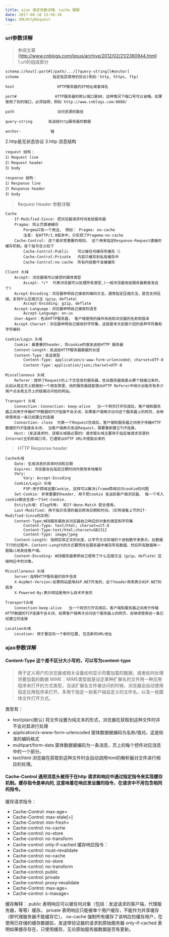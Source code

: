```yaml
---
title: ajax 请求参数详情，cache 理解
date: 2017-08-18 15:56:38
tags: XMLHttpRequest
---
```

### url参数详解
> 参阅文章(http://www.cnblogs.com/lexus/archive/2012/02/21/2360944.html)
1.url的组成部分

```
schema://host[:port#]/path/.../[?query-string][#anchor]
scheme               指定低层使用的协议(例如：http, https, ftp)

host                   HTTP服务器的IP地址或者域名

port#                 HTTP服务器的默认端口是80，这种情况下端口号可以省略。如果使用了别的端口，必须指明，例如 http://www.cnblogs.com:8080/

path                   访问资源的路径

query-string       发送给http服务器的数据

anchor-             锚
```
2.http是无状态协议
3.http 消息结构
```
request 结构：
1）Request line
2）Request header
3）body

response 结构：
1）Response line
2）Response header
3）body

```
> Request Header 参数详解

```
Cache
    If-Modified-Since: 把浏览器请求时间发给服务器
    Pragma: 防止页面被缓存
        Pargma只有一个用法， 例如： Pragma: no-cache
        注意: 在HTTP/1.0版本中，只实现了Pragema:no-cache
    Cache-Control: 这个是非常重要的规则。 这个用来指定Response-Request遵循的缓存机制。各个指令含义如下
        Cache-Control:Public    可以被任何缓存所缓存（）
        Cache-Control:Private   内容只缓存到私有缓存中
        Cache-Control:no-cache  所有内容都不会被缓存

Client 头域
    Accept: 浏览器端可以接受的媒体类型
        Accept: */*  代表浏览器可以处理所有类型,(一般浏览器发给服务器都是发这个)
    Accept-Encoding：浏览器申明自己接收的编码方法，通常指定压缩方法，是否支持压缩，支持什么压缩方法（gzip，deflate）
        Accept-Encoding: gzip, deflate
    Accept-Language：浏览器申明自己接收的语言
        Accept-Language: en-us
    User-Agent：告诉HTTP服务器， 客户端使用的操作系统和浏览器的名称和版本
    Accept-Charset：浏览器申明自己接收的字符集，这就是本文前面介绍的各种字符集和字符编码

Cookie/Login 头域
    Cookie：最重要的header, 将cookie的值发送给HTTP 服务器
    Content-Length：发送给HTTP服务器数据的长度
    Content-Type：发送类型
        Content-Type: application/x-www-form-urlencoded; charset=UTF-8
        Content-Type：application/json;charset=UTF-8

Miscellaneous 头域
    Referer：提供了Request的上下文信息的服务器，告诉服务器我是从哪个链接过来的，比如从我主页上链接到一个朋友那里，他的服务器就能够从HTTP Referer中统计出每天有多少用户点击我主页上的链接访问他的网站。

Transport 头域
    Connection：Connection: keep-alive   当一个网页打开完成后，客户端和服务器之间用于传输HTTP数据的TCP连接不会关闭，如果客户端再次访问这个服务器上的网页，会继续使用这一条已经建立的连接
    Connection: close  代表一个Request完成后，客户端和服务器之间用于传输HTTP数据的TCP连接会关闭， 当客户端再次发送Request，需要重新建立TCP连接。
    Host:（发送请求时，该报头域是必需的）请求报头域主要用于指定被请求资源的Internet主机和端口号，它通常从HTTP URL中提取出来的
```
> HTTP Response header

```
Cache头域
    Date: 生成消息的具体时间和日期
    Expires: 浏览器会在指定过期时间内使用本地缓存
    Vary:
        Vary: Accept-Encoding
    Cookie/Login 头域
        P3P:用于跨域设置Cookie, 这样可以解决iframe跨域访问cookie的问题
    Set-Cookie: 非常重要的header, 用于把cookie 发送到客户端浏览器， 每一个写入cookie都会生成一个Set-Cookie.
    Entity头域: ETag作用:  和If-None-Match 配合使用。
    Last-Modified: 用于指示资源的最后修改日期和时间。（实例请看上节的If-Modified-Since的实例）
    Content-Type:WEB服务器告诉浏览器自己响应的对象的类型和字符集
        Content-Type: text/html; charset=utf-8
        Content-Type:text/html;charset=GB2312
        Content-Type: image/jpeg
    Content-Length: 指明实体正文的长度，以字节方式存储的十进制数字来表示。在数据下行的过程中，Content-Length的方式要预先在服务器中缓存所有数据，然后所有数据再一股脑儿地发给客户端。
    Content-Encoding: WEB服务器表明自己使用了什么压缩方法（gzip，deflate）压缩响应中的对象。

Miscellaneous 头域
    Server:指明HTTP服务器的软件信息
    X-AspNet-Version:如果网站是用ASP.NET开发的，这个header用来表示ASP.NET的版本
    X-Powered-By:表示网站是用什么技术开发的

Transport头域
    Connection:keep-alive   当一个网页打开完成后，客户端和服务器之间用于传输HTTP数据的TCP连接不会关闭，如果客户端再次访问这个服务器上的网页，会继续使用这一条已经建立的连接

Location头域
    Location: 用于重定向一个新的位置, 包含新的URL地址

```

### ajax参数详解
#### Content-Type 这个是不区分大小写的，可以写为content-type
> 用于定义用户的浏览器或相关设备如何显示将要加载的数据，或者如何处理将要加载的数据
MIME：MIME类型就是设定某种扩展名的文件用一种应用程序来打开的方式类型，当该扩展名文件被访问的时候，浏览器会自动使用指定应用程序来打开。多用于指定一些客户端自定义的文件名，以及一些媒体文件打开方式。

类型有：
* text/plain(默认) 将文件设置为纯文本的形式，浏览器在获取到这种文件时并不会对其进行处理
* application/x-www-form-urlencoded 窗体数据被编码为名称/值对。这是标准的编码格式
* multipart/form-data 窗体数据被编码为一条消息，页上的每个控件对应消息中的一个部分。
* text/html 浏览器在获取到这种文件时会自动调用html的解析器对文件进行相应的处理。

#### Cache-Control 通用消息头被用于在http 请求和响应中通过指定指令来实现缓存机制。缓存指令是单向的, 这意味着在响应里设置的指令，在请求中不用包含相同的指令。
缓存请求指令：
* Cache-Control: max-age=<seconds>
* Cache-Control: max-stale[=<seconds>]
* Cache-Control: min-fresh=<seconds>
* Cache-control: no-cache
* Cache-control: no-store
* Cache-control: no-transform
* Cache-control: only-if-cached
缓存响应指令：
* Cache-control: must-revalidate
* Cache-control: no-cache
* Cache-control: no-store
* Cache-control: no-transform
* Cache-control: public
* Cache-control: private
* Cache-control: proxy-revalidate
* Cache-Control: max-age=<seconds>
* Cache-control: s-maxage=<seconds>

缓存解释：
public
表明响应可以被任何对象（包括：发送请求的客户端，代理服务器，等等）缓存。
private
表明响应只能被单个用户缓存，不能作为共享缓存（即代理服务器不能缓存它）。
no-cache
强制所有缓存了该响应的缓存用户，在使用已存储的缓存数据前，发送带验证器的请求到原始服务器
only-if-cached
表明如果缓存存在，只使用缓存，无论原始服务器数据是否有更新。


